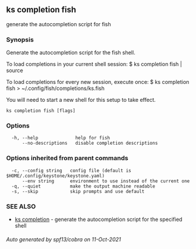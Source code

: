 ## ks completion fish

generate the autocompletion script for fish

### Synopsis


Generate the autocompletion script for the fish shell.

To load completions in your current shell session:
$ ks completion fish | source

To load completions for every new session, execute once:
$ ks completion fish > ~/.config/fish/completions/ks.fish

You will need to start a new shell for this setup to take effect.


```
ks completion fish [flags]
```

### Options

```
  -h, --help              help for fish
      --no-descriptions   disable completion descriptions
```

### Options inherited from parent commands

```
  -c, --config string   config file (default is $HOME/.config/keystone/keystone.yaml)
      --env string      environment to use instead of the current one
  -q, --quiet           make the output machine readable
  -s, --skip            skip prompts and use default
```

### SEE ALSO

* [ks completion](ks_completion.md)	 - generate the autocompletion script for the specified shell

###### Auto generated by spf13/cobra on 11-Oct-2021
